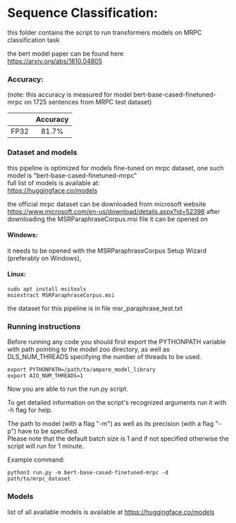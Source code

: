 # Sequence Classification:

this folder contains the script to run transformers models on MRPC classification task

the bert model paper can be found here \
https://arxiv.org/abs/1810.04805

### Accuracy:
(note: this accuracy is measured for model bert-base-cased-finetuned-mrpc on 1725 sentences from MRPC test dataset)

|       | Accuracy     |
|:---:|:---:|
| FP32  | 81.7%  |


### Dataset and models

this pipeline is optimized for models fine-tuned on mrpc dataset, one such model is "bert-base-cased-finetuned-mrpc" \
full list of models is available at:  
https://huggingface.co/models

the official mrpc dataset can be downloaded from microsoft website   
https://www.microsoft.com/en-us/download/details.aspx?id=52398
after downloading the MSRParaphraseCorpus.msi file it can be opened on 

#### Windows:

it needs to be opened with the MSRParaphraseCorpus Setup Wizard (preferably on Windows),

#### Linux:
```
sudo apt install msitools
msiextract MSRParaphraseCorpus.msi
```
the dataset for this pipeline is in file msr_paraphrase_test.txt

### Running instructions

Before running any code you should first export the PYTHONPATH variable with path pointing to the model zoo directory,
as well as DLS_NUM_THREADS specifying the number of threads to be used.

```
export PYTHONPATH=/path/to/ampere_model_library
export AIO_NUM_THREADS=1
```


Now you are able to run the run.py script. 

To get detailed information on the script's recognized arguments run it with -h flag for help.

The path to model (with a flag "-m") as well as its precision (with a flag "-p") have to be specified.\
Please note that the default batch size is 1 and if not specified otherwise the script will run for 1 minute.


Example command: 

```
python3 run.py -m bert-base-cased-finetuned-mrpc -d path/to/mrpc_dataset
```

### Models
list of all available models is available at https://huggingface.co/models
